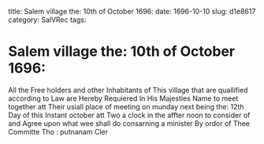 title: Salem village the: 10th of October 1696:
date: 1696-10-10
slug: d1e8617
category: SalVRec
tags: 


<div markdown class="doc" id="d1e8617">


# Salem village the: 10th of October 1696:

All the Free holders and other Inhabitants of This village that are quallified according to Law are Hereby Requiered In His Majesties Name to meet together att Their usiall place of meeting on munday next being the: 12th Day of this Instant october att Two a clock in the affter noon to consider of and Agree upon what wee shall do consarning a minister By ordor of Thee Committe Tho : putnanam Cler
</div>